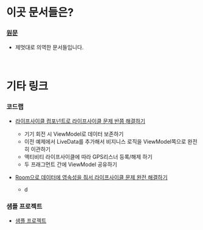 # 이곳 문서들은?
### [원문](https://developer.android.com/topic/libraries/architecture/index.html)
- 제멋대로 의역한 문서들입니다.

<br>

# 기타 링크
### 코드랩
- [라이프사이클 컴포넌트로 라이프사이클 문제 반쯤 해결하기](https://codelabs.developers.google.com/codelabs/android-lifecycles/#0)
	- 기기 회전 시 ViewModel로 데이터 보존하기
	- 이전 예제에서 LiveData를 추가해서 비지니스 로직을 ViewModel쪽으로 완전히 이관하기
	- 액티비티 라이프사이클에 따라 GPS리스너 등록/해제 하기
	- 두 프래그먼트 간에 ViewModel 공유하기
	
- [Room으로 데이터에 영속성을 줘서 라이프사이클 문제 완전 해결하기](https://codelabs.developers.google.com/codelabs/android-persistence/#0)
	- d

### 샘플 프로젝트
- [샘플 프로젝트](https://github.com/googlesamples/android-architecture-components)

